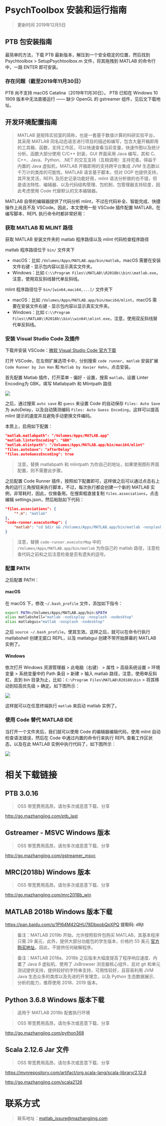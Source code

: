 # PsychToolbox 安装和运行指南

> 更新时间 2019年12月5日

## PTB 包安装指南

最简单的方法，下载 PTB 最新版本，解压到一个安全稳定的位置，然后找到 Psychtoolbox > SetupPsychtoolbox.m 文件，将其拖拽到 MATLAB 的命令行中，一路 ENTER 即可安装。

### 存在问题（截至2019年11月30日）

PTB 尚不支持 macOS Catalina（2019年11月30日）。
PTB 已知在 Windows 10 1909 版本中无法直接运行 —— 缺少 OpenGL 的 gstreamer 组件，见后文下载地址。

## 开发环境配置指南

> MATLAB 是矩阵实验室的简称，也是一套基于数值计算的科研实验平台，其采用 MATLAB 同名动态语言进行项目的描述和编写，包含大量开箱即用的工具箱、函数，支持工作区，可以快速查看当前变量，快速作图以及统计分析。函数大部分使用 C/C++ 封装，GUI 界面采用 Java 编写。其和 C、C++、Java、Python、.NET 的交互支持（互相调用）支持完善。得益于内置的 Java 虚拟机，MATLAB 开箱即用的支持跨平台集成 JVM 生态数以千万计的类库的可能性。MATLAB 语言基于脚本，但对 OOP 也提供支持，其开发灵活，REPL 及历史记录功能好用，mlint 语法分析做的也不错，但是语法特性、编辑器、以及代码结构管理、包机制、包管理器支持较差，因此考虑使用 Code 代替默认的文本编辑器。

MATLAB 自带的编辑器提供了代码分析 mlint，不过在代码补全、智能完成、快捷操作上尚且不及 VSCode。因此，本文使用一些 VSCode 插件配置 MATLAB，在编写脚本、REPL 执行命令时都非常好用：

### 获取 MATLAB 和 MLINT 路径

获取 MATLAB 安装文件夹的 matlab 程序路径以及 mlint 代码检查程序路径

matlab 程序路径位于 `bin/` 文件夹下

- macOS：比如 `/Volumes/Apps/MATLAB.app/bin/matlab`，macOS 需要在安装文件右键 - 显示包内容以显示真实文件夹。
- Windows：比如 `C:\\Program Files\\MATLAB\\R2018b\\bin\\matlab.exe`，注意，使用双反斜线替代单反斜线。

mlint 程序路径位于 `bin/[win64,maci64,...]/` 文件夹下

- macOS：比如 `/Volumes/Apps/MATLAB.app/bin/maci64/mlint`，macOS 需要在安装文件右键 - 显示包内容以显示真实文件夹。
- Windows：比如 `C:\\Program Files\\MATLAB\\R2018b\\bin\\win64\\mlint.exe`，注意，使用双反斜线替代单反斜线。

### 安装 Visual Studio Code 及插件

下载并安装 VSCode：[微软 Visual Studio Code 官方下载](https://code.visualstudio.com/)

打开 VSCode，在左侧扩展选项卡中，分别搜索 `code runner`、`matlab` 安装扩展 `Code Runner by Jun Han` 和 `Matlab by Xavier Hahn`，点击安装。

首先配置 Matlab 插件，打开菜单 - 偏好 - 设置，搜索 `matlab`，设置 Linter Encoding为 GBK，填写 Matlabpath 和 Mlintpath 路径

![](http://static2.mazhangjing.com/20191202/53531b7_matlab_vscode_1.png)

之后，通过搜索 `auto save` 和 `guess` 来设置 Code 的自动保存 `Files: Auto Save` 为 autoDelay，以及自动猜测编码 `Files: Auto Guess Encoding`，这样可以提高 mlint 提示的速度并且避免手动更换文件编码。

本质上，启用如下配置：

```json
"matlab.matlabpath": "/Volumes/Apps/MATLAB.app"
"matlab.linterEncoding": "GBK"
"matlab.mlintpath": "/Volumes/Apps/MATLAB.app/bin/maci64/mlint"
"files.autoSave": "afterDelay"
"files.autoGuessEncoding": true
```

> 注意，替换 matlabpath 和 mlintpath 为你自己的地址，如果使用图形界面配置，则不需要此步骤。

之后配置 Code Runner 插件，按照如下配置即可，这样做之后可以通过点击右上角的运行三角按钮来执行脚本，不过，每次执行都会创建一个新的 MATLAB 实例，非常耗时，因此，仅做备用。在搜索框直接复制 `files.associations`，点击编辑 settings.json，然后粘贴如下代码：

```json
"files.associations": {
	"*.m": "matlab"
},
"code-runner.executorMap": {
	"matlab": "cd $dir && /Volumes/Apps/MATLAB.app/bin/matlab -nosplash -nodesktop -nodisplay -r $fileNameWithoutExt" 
}
```

> 注意，替换 `code-runner.executorMap` 中的 `/Volumes/Apps/MATLAB.app/bin/matlab` 为你自己的 matlab 路径，注意检查代码之前和之后注意检查是否有遗失的逗号。

### 配置 PATH

之后配置 PATH：

#### macOS

在 macOS 下，修改 `~/.bash_profile` 文件，添加如下指令：

```bash
export PATH=/Volumes/Apps/MATLAB.app/bin:$PATH
alias matlabshell="matlab -nodisplay -nosplash -nodesktop"
alias matlabgui="matlab -nosplash -nodesktop"
```

之后 `source ~/.bash_profile`，使其生效。这样之后，就可以在命令行执行 matlabshell 创建无窗口 REPL，以及 matlabgui 创建不带开始屏幕的 MATLAB 实例了。

#### Windows

依次打开 Windows 资源管理器 > 此电脑（右键） > 属性 > 高级系统设置 > 环境变量 > 系统变量中的 Path 条目 > 新建 > 输入 matlab 路径，注意，使用单反斜杠，且到 bin 目录为止，比如：`C:\Program Files\MATLAB\R2018b\bin` > 将其移动到较高优先级 > 确定。如下图所示：

![](http://static2.mazhangjing.com/20191205/8360cc9_path_windows.png)

这样就可以在任意终端执行 `matlab` 来启动 matlab 实例了。

### 使用 Code 替代 MATLAB IDE

当打开一个文件夹后，我们就可以使用 Code 的编辑器编辑代码，使用 mlint 自动检查语法错误，然后在 Code 中通过内置的命令行来执行 REPL 查看工作区状态，以及在此 MATLAB 实例中执行代码了，如下图所示：

![](http://static2.mazhangjing.com/20191202/082fa7b_vscode_matlab_demo.png)

# 相关下载链接

## PTB 3.0.16

> OSS 带宽费用高昂，请勿多次或恶意下载、分享

http://go.mazhangjing.com/ptb_last

## Gstreamer - MSVC Windows 版本

> OSS 带宽费用高昂，请勿多次或恶意下载、分享

http://go.mazhangjing.com/gstreamer_msvc

## MRC(2018b) Windows 版本

> OSS 带宽费用高昂，请勿多次或恶意下载、分享

http://go.mazhangjing.com/mrc2018b_win

## MATLAB 2018b Windows 版本下载

https://pan.baidu.com/s/1Pl64M42QHU78DbpobQpXPQ 提取码: d8jt

> 备注：MATLAB 2019b 开始，允许按照软件包购买 MATLAB，其基本程序只需 29 美元，此外，提供大部分功能包的学生版本，价格约 55 美元 [官方购买地址](https://ww2.mathworks.cn/store/link/products/student/ML)。因此，不提供任何破解程序。

> 备注：MATLAB 2018a、2018b 之后版本大幅度提高了程序响应速度、内置了 Java 8 虚拟机、使用了 JxBrowser 浏览器核心组件，且对 git 和单元测试提供支持，提供较好的字符串支持，可用性较好，且容易利用 JVM Java 生态众多的类库以及先进的开发理念，以及 Python 生态数据展示、分析的能力，推荐使用 2018、2019 版本。

## Python 3.6.8 Windows 版本下载

> 适用于 MATLAB 2018b 配套执行环境

> OSS 带宽费用高昂，请勿多次或恶意下载、分享

http://go.mazhangjing.com/python368

## Scala 2.12.6 Jar 文件

> OSS 带宽费用高昂，请勿多次或恶意下载、分享

https://mvnrepository.com/artifact/org.scala-lang/scala-library/2.12.6

http://go.mazhangjing.com/scala2126

# 联系方式

> 联系地址：matlab_issure@mazhangjing.com